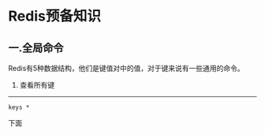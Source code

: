 <!--
 * @Date: 2022-08-26 16:57:30
 * @LastEditors: hpli
 * @LastEditTime: 2022-08-26 17:06:05
 * @FilePath: \学习笔记\Redis\1. Redis预备知识.md
 * @Author: hpli
 * @Description: file content
-->
# Redis预备知识
## 一.全局命令
  Redis有5种数据结构，他们是键值对中的值，对于键来说有一些通用的命令。
1. 查看所有键
____
    keys *
下面
